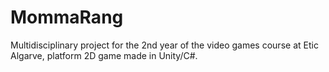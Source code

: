 # MommaRang
Multidisciplinary project for the 2nd year of the video games course at Etic Algarve, platform 2D game  made in Unity/C#.
